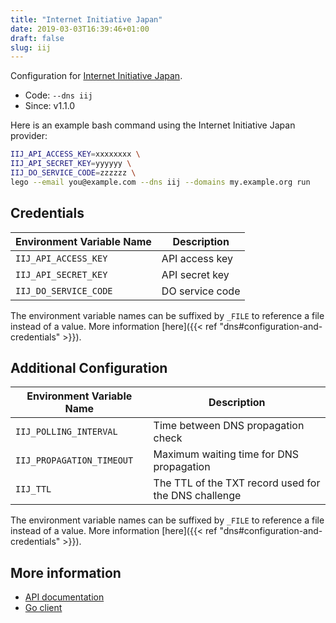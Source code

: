 ```yaml
---
title: "Internet Initiative Japan"
date: 2019-03-03T16:39:46+01:00
draft: false
slug: iij
---
```


<!-- THIS DOCUMENTATION IS AUTO-GENERATED. PLEASE DO NOT EDIT. -->
<!-- providers/dns/iij/iij.toml -->
<!-- THIS DOCUMENTATION IS AUTO-GENERATED. PLEASE DO NOT EDIT. -->


Configuration for [Internet Initiative Japan](https://www.iij.ad.jp/en/).


<!--more-->

- Code: `--dns iij`
- Since: v1.1.0


Here is an example bash command using the Internet Initiative Japan provider:

```bash
IIJ_API_ACCESS_KEY=xxxxxxxx \
IIJ_API_SECRET_KEY=yyyyyy \
IIJ_DO_SERVICE_CODE=zzzzzz \
lego --email you@example.com --dns iij --domains my.example.org run
```




## Credentials

| Environment Variable Name | Description |
|-----------------------|-------------|
| `IIJ_API_ACCESS_KEY` | API access key |
| `IIJ_API_SECRET_KEY` | API secret key |
| `IIJ_DO_SERVICE_CODE` | DO service code |

The environment variable names can be suffixed by `_FILE` to reference a file instead of a value.
More information [here]({{< ref "dns#configuration-and-credentials" >}}).


## Additional Configuration

| Environment Variable Name | Description |
|--------------------------------|-------------|
| `IIJ_POLLING_INTERVAL` | Time between DNS propagation check |
| `IIJ_PROPAGATION_TIMEOUT` | Maximum waiting time for DNS propagation |
| `IIJ_TTL` | The TTL of the TXT record used for the DNS challenge |

The environment variable names can be suffixed by `_FILE` to reference a file instead of a value.
More information [here]({{< ref "dns#configuration-and-credentials" >}}).




## More information

- [API documentation](https://manual.iij.jp/p2/pubapi/)
- [Go client](https://github.com/iij/doapi)

<!-- THIS DOCUMENTATION IS AUTO-GENERATED. PLEASE DO NOT EDIT. -->
<!-- providers/dns/iij/iij.toml -->
<!-- THIS DOCUMENTATION IS AUTO-GENERATED. PLEASE DO NOT EDIT. -->
